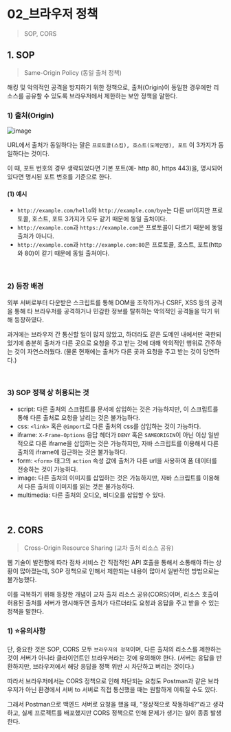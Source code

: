 # 02_브라우저 정책

> SOP, CORS

## 1. SOP

> Same-Origin Policy (동일 출처 정책)

해킹 및 악의적인 공격을 방지하기 위한 정책으로, 출처(Origin)이 동일한 경우에만 리소스를 공유할 수 있도록 브라우저에서 제한하는 보안 정책을 말한다.

### 1) 출처(Origin)

![image](https://github.com/user-attachments/assets/94cebbc7-6c10-4d11-854e-187d49a022d8)

URL에서 출처가 동일하다는 말은 `프로토콜(스킴), 호스트(도메인명), 포트` 이 3가지가 동일하다는 것이다.

이 때, 포트 번호의 경우 생략되었다면 기본 포트(예- http 80, https 443)을, 명시되어 있다면 명시된 포트 번호를 기준으로 한다.

#### (1) 예시

- `http://example.com/hello`와 `http://example.com/bye`는 다른 url이지만 프로토콜, 호스트, 포트 3가지가 모두 같기 때문에 동일 출처이다.
- `http://example.com`과 `https://example.com`은 프로토콜이 다르기 때문에 동일 출처가 아니다.
- `http://example.com`과 `http://example.com:80`은 프로토콜, 호스트, 포트(http와 80)이 같기 때문에 동일 출처이다.

<br>

### 2) 등장 배경

외부 서버로부터 다운받은 스크립트를 통해 DOM을 조작하거나 CSRF, XSS 등의 공격을 통해 타 브라우저를 공격하거나 민감한 정보를 탈취하는 악의적인 공격들을 막기 위해 등장하였다.

과거에는 브라우저 간 통신할 일이 많지 않았고, 하더라도 같은 도메인 내에서만 국한되었기에 충분히 출처가 다른 곳으로 요청을 주고 받는 것에 대해 악의적인 행위로 간주하는 것이 자연스러웠다. (물론 현재에는 출처가 다른 곳과 요청을 주고 받는 것이 당연하다.)

<br>

### 3) SOP 정책 상 허용되는 것

- script: 다른 출처의 스크립트를 문서에 삽입하는 것은 가능하지만, 이 스크립트를 통해 다른 출처로 요청을 날리는 것은 불가능하다.
- css: `<link>` 혹은 `@import`로 다른 출처의 css를 삽입하는 것이 가능하다.
- iframe: `X-Frame-Options` 응답 헤더가 `DENY` 혹은 `SAMEORIGIN`이 아닌 이상 일반적으로 다른 iframe을 삽입하는 것은 가능하지만, 자바 스크립트를 이용해서 다른 출처의 iframe에 접근하는 것은 불가능하다.
- form: `<form>` 태그의 `action` 속성 값에 출처가 다른 url을 사용하여 폼 데이터를 전송하는 것이 가능하다.
- image: 다른 출처의 이미지를 삽입하는 것은 가능하지만, 자바 스크립트를 이용해서 다른 출처의 이미지를 읽는 것은 불가능하다.
- multimedia: 다른 출처의 오디오, 비디오를 삽입할 수 있다.

<br>

## 2. CORS

> Cross-Origin Resource Sharing (교차 출처 리소스 공유)

웹 기술이 발전함에 따라 점차 서비스 간 직접적인 API 호출을 통해서 소통해야 하는 상황이 많아졌는데, SOP 정책으로 인해서 제한되는 내용이 많아서 일반적인 방법으로는 불가능했다.

이를 극복하기 위해 등장한 개념이 교차 출처 리소스 공유(CORS)이며, 리소스 호출이 허용된 출처를 서버가 명시해두면 출처가 다르더라도 요청과 응답을 주고 받을 수 있는 정책을 말한다.

### 1) ⭐유의사항

단, 중요한 것은 SOP, CORS 모두 `브라우저의 정책`이며, 다른 출처의 리소스를 제한하는 것이 서버가 아니라 클라이언트인 브라우저라는 것에 유의해야 한다. (서버는 응답을 반환하지만, 브라우저에서 해당 응답을 정책 위반 시 차단하고 버리는 것이다.)

따라서 브라우저에서는 CORS 정책으로 인해 차단되는 요청도 Postman과 같은 브라우저가 아닌 환경에서 서버 to 서버로 직접 통신했을 때는 원할하게 이뤄질 수도 있다.

그래서 Postman으로 백엔드 서버로 요청을 했을 때, "정상적으로 작동하네?"라고 생각하고, 실제 프로젝트를 배포했지만 CORS 정책으로 인해 문제가 생기는 일이 종종 발생한다.



